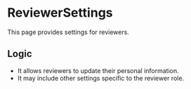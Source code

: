 # ReviewerSettings

This page provides settings for reviewers.

## Logic

- It allows reviewers to update their personal information.
- It may include other settings specific to the reviewer role.
